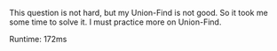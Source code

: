 This question is not hard, but my Union-Find is not good. So it took me some time to solve it. I must practice more on Union-Find.

Runtime: 172ms
